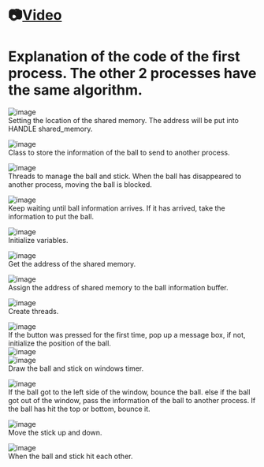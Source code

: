 # 📷[Video](https://youtu.be/OYb4Le92EiI)

# Explanation of the code of the first process. The other 2 processes have the same algorithm.

![image](https://user-images.githubusercontent.com/67142421/170632396-c4fab8a5-fa7a-47e7-bd23-3cbf05004398.png)<br>
Setting the location of the shared memory. The address will be put into HANDLE shared_memory.

![image](https://user-images.githubusercontent.com/67142421/170632443-bf48dfea-6784-4c6f-bb03-375935afb12b.png)<br>
Class to store the information of the ball to send to another process.

![image](https://user-images.githubusercontent.com/67142421/170632464-a12c8b21-9abb-4841-bd09-fe0be6240705.png)<br>
Threads to manage the ball and stick. When the ball has disappeared to another process, moving the ball is blocked.

![image](https://user-images.githubusercontent.com/67142421/170632477-42ace029-d3ec-45eb-bb4a-c726f203d2a3.png)<br>
Keep waiting until ball information arrives. If it has arrived, take the information to put the ball.

![image](https://user-images.githubusercontent.com/67142421/170632503-8820f097-5764-47f0-b5cb-9452e081e68e.png)<br>
Initialize variables.

![image](https://user-images.githubusercontent.com/67142421/170632527-6e670794-2ade-4a25-bbc8-257177530eae.png)<br>
Get the address of the shared memory.

![image](https://user-images.githubusercontent.com/67142421/170632561-d69c2df7-1f99-4812-b3ca-ed7236cdb253.png)<br>
Assign the address of shared memory to the ball information buffer.

![image](https://user-images.githubusercontent.com/67142421/170632575-28d01491-27e1-48ff-abe7-ba63b6efea90.png)<br>
Create threads.

![image](https://user-images.githubusercontent.com/67142421/170632585-671d1800-ee19-405f-ad80-fcf00016ad7d.png)<br>
If the button was pressed for the first time, pop up a message box, if not, initialize the position of the ball.
<br>
![image](https://user-images.githubusercontent.com/67142421/170632642-60c74ad9-0bba-4693-93db-d22213e62111.png)<br>
![image](https://user-images.githubusercontent.com/67142421/170632653-9e41ab9e-7703-4747-a8c5-a23de7f07ae1.png)<br>
Draw the ball and stick on windows timer.

![image](https://user-images.githubusercontent.com/67142421/170632668-c5aa7903-8b80-472d-a506-a23a3c0650a9.png)<br>
If the ball got to the left side of the window, bounce the ball. else if the ball got out of the window, pass the information of the ball to another process.
If the ball has hit the top or bottom, bounce it.

![image](https://user-images.githubusercontent.com/67142421/170632713-52a171aa-3318-4730-9902-c16c88bca19d.png)<br>
Move the stick up and down.

![image](https://user-images.githubusercontent.com/67142421/170632686-4b293ad4-4c04-4642-aeb8-c0165dfb9f06.png)<br>
When the ball and stick hit each other.


